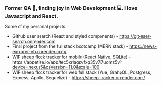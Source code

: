 ### Former QA :bug:, finding joy in Web Development :computer:. I love Javascript and React.
Some of my personal projects: 

- Github user search (React and styled components) - https://git-user-search.onrender.com
- Final project from the full stack bootcamp (MERN stack) - https://news-explorer-vb.onrender.com/
- WIP sheep flock tracker for mobile (React Native, SQLite) - https://appetize.io/app/fec5xrlagpvfxg35y7i7uomz5y?device=nexus5&osVersion=11.0&scale=100
- WIP sheep flock tracker for web full stack (Vue, GrahpQL, Postgress, Express, Apollo, Sequelize) - https://sheep-tracker.onrender.com/

<!--
**kavunveronika/kavunveronika** is a ✨ _special_ ✨ repository because its `README.md` (this file) appears on your GitHub profile.

Here are some ideas to get you started:

- 🔭 I’m currently working on ...
- 🌱 I’m currently learning ...
- 👯 I’m looking to collaborate on ...
- 🤔 I’m looking for help with ...
- 💬 Ask me about ...
- 📫 How to reach me: ...
- 😄 Pronouns: ...
- ⚡ Fun fact: ...
-->
